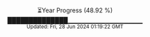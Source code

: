 <p align="center">
⏳Year Progress (48.92 %) <br>
██████████████▁▁▁▁▁▁▁▁▁▁▁▁▁▁▁▁ <br>
<sub>Updated: Fri, 28 Jun 2024 01:19:22 GMT</sub>
</p>

